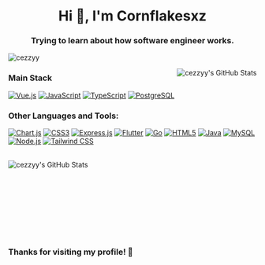<h1 align="center">Hi 👋, I'm Cornflakesxz</h1>
<h3 align="center">Trying to learn about how software engineer works.</h3>

<p align="left"> <img src="https://komarev.com/ghpvc/?username=cezzyy&label=Profile%20views&color=0e75b6&style=flat" alt="cezzyy" /> </p>
<img align="right" src="https://github-readme-stats.vercel.app/api/top-langs/?username=cezzyy&theme=ayu_light&show_icons=true&hide_border=true&layout=compact" alt="cezzyy's GitHub Stats" />

<h3>Main Stack</h3>
<p>
    <a href="https://vuejs.org/" target="_blank" rel="noreferrer"><img src="https://img.shields.io/badge/Vue.js-4FC08D?style=for-the-badge&logo=vue.js&logoColor=white" alt="Vue.js"/></a>
    <a href="https://developer.mozilla.org/en-US/docs/Web/JavaScript" target="_blank" rel="noreferrer"><img src="https://img.shields.io/badge/JavaScript-F7DF1E?style=for-the-badge&logo=javascript&logoColor=black" alt="JavaScript"/></a>
    <a href="https://www.typescriptlang.org/" target="_blank" rel="noreferrer"><img src="https://img.shields.io/badge/TypeScript-007ACC?style=for-the-badge&logo=typescript&logoColor=white" alt="TypeScript"/></a>
    <a href="https://www.postgresql.org/" target="_blank" rel="noreferrer"><img src="https://img.shields.io/badge/PostgreSQL-316192?style=for-the-badge&logo=postgresql&logoColor=white" alt="PostgreSQL"/></a>
</p>

<h3 align="left">Other Languages and Tools:</h3>
<p align="left">
    <a href="https://www.chartjs.org" target="_blank" rel="noreferrer"><img src="https://img.shields.io/badge/Chart.js-FF6384?style=for-the-badge&logo=chartdotjs&logoColor=white" alt="Chart.js"/></a>
    <a href="https://www.w3schools.com/css/" target="_blank" rel="noreferrer"><img src="https://img.shields.io/badge/CSS3-1572B6?style=for-the-badge&logo=css3&logoColor=white" alt="CSS3"/></a>
    <a href="https://expressjs.com" target="_blank" rel="noreferrer"><img src="https://img.shields.io/badge/Express.js-000000?style=for-the-badge&logo=express&logoColor=white" alt="Express.js"/></a>
    <a href="https://flutter.dev" target="_blank" rel="noreferrer"><img src="https://img.shields.io/badge/Flutter-02569B?style=for-the-badge&logo=flutter&logoColor=white" alt="Flutter"/></a>
    <a href="https://golang.org" target="_blank" rel="noreferrer"><img src="https://img.shields.io/badge/Go-00ADD8?style=for-the-badge&logo=go&logoColor=white" alt="Go"/></a>
    <a href="https://www.w3.org/html/" target="_blank" rel="noreferrer"><img src="https://img.shields.io/badge/HTML5-E34F26?style=for-the-badge&logo=html5&logoColor=white" alt="HTML5"/></a>
    <a href="https://www.java.com" target="_blank" rel="noreferrer"><img src="https://img.shields.io/badge/Java-ED8B00?style=for-the-badge&logo=openjdk&logoColor=white" alt="Java"/></a>
    <a href="https://www.mysql.com/" target="_blank" rel="noreferrer"><img src="https://img.shields.io/badge/MySQL-4479A1?style=for-the-badge&logo=mysql&logoColor=white" alt="MySQL"/></a>
    <a href="https://nodejs.org" target="_blank" rel="noreferrer"><img src="https://img.shields.io/badge/Node.js-339933?style=for-the-badge&logo=node.js&logoColor=white" alt="Node.js"/></a>
    <a href="https://tailwindcss.com/" target="_blank" rel="noreferrer"><img src="https://img.shields.io/badge/Tailwind_CSS-38B2AC?style=for-the-badge&logo=tailwind-css&logoColor=white" alt="Tailwind CSS"/></a>
</p>
<br>
<img align="left" src="https://github-readme-stats.vercel.app/api?username=cezzyy&theme=ayu_light&show_icons=true&hide_border=true&count_private=true" alt="cezzyy's GitHub Stats" />
<br><br><br><br><br><br><br><br><br> <h3>Thanks for visiting my profile! 🚀</h3>
